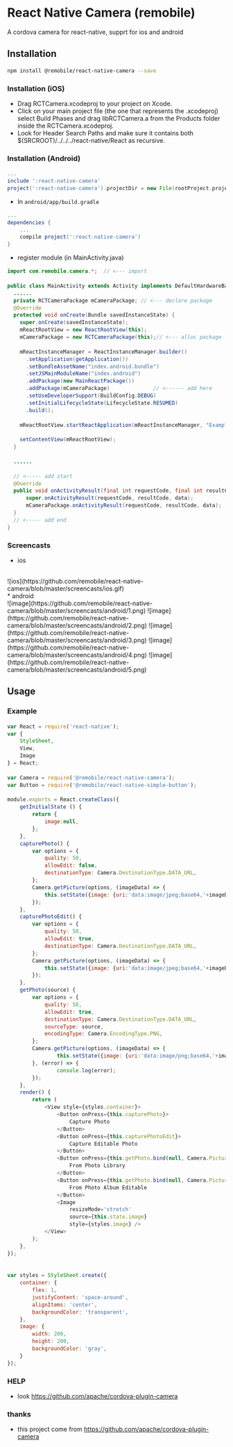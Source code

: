 # React Native Camera (remobile)
A cordova camera for react-native, supprt for ios and android

## Installation
```sh
npm install @remobile/react-native-camera --save
```
### Installation (iOS)
* Drag RCTCamera.xcodeproj to your project on Xcode.
* Click on your main project file (the one that represents the .xcodeproj) select Build Phases and drag libRCTCamera.a from the Products folder inside the RCTCamera.xcodeproj.
* Look for Header Search Paths and make sure it contains both $(SRCROOT)/../../../react-native/React as recursive.

### Installation (Android)
```gradle
...
include ':react-native-camera'
project(':react-native-camera').projectDir = new File(rootProject.projectDir, '../node_modules/@remobile/react-native-camera/android')
```

* In `android/app/build.gradle`

```gradle
...
dependencies {
    ...
    compile project(':react-native-camera')
}
```

* register module (in MainActivity.java)

```java
import com.remobile.camera.*;  // <--- import

public class MainActivity extends Activity implements DefaultHardwareBackBtnHandler {
  ......
  private RCTCameraPackage mCameraPackage; // <--- declare package
  @Override
  protected void onCreate(Bundle savedInstanceState) {
    super.onCreate(savedInstanceState);
    mReactRootView = new ReactRootView(this);
    mCameraPackage = new RCTCameraPackage(this);// <--- alloc package

    mReactInstanceManager = ReactInstanceManager.builder()
      .setApplication(getApplication())
      .setBundleAssetName("index.android.bundle")
      .setJSMainModuleName("index.android")
      .addPackage(new MainReactPackage())
      .addPackage(mCameraPackage)              // <------ add here
      .setUseDeveloperSupport(BuildConfig.DEBUG)
      .setInitialLifecycleState(LifecycleState.RESUMED)
      .build();

    mReactRootView.startReactApplication(mReactInstanceManager, "ExampleRN", null);

    setContentView(mReactRootView);
  }

  ......

  // <----- add start
  @Override
  public void onActivityResult(final int requestCode, final int resultCode, final Intent data) {
      super.onActivityResult(requestCode, resultCode, data);
      mCameraPackage.onActivityResult(requestCode, resultCode, data);
  }
  // <----- add end
}
```

### Screencasts
* ios
<br>
![ios](https://github.com/remobile/react-native-camera/blob/master/screencasts/ios.gif)
<br>
* android
<br>
![image](https://github.com/remobile/react-native-camera/blob/master/screencasts/android/1.png)
![image](https://github.com/remobile/react-native-camera/blob/master/screencasts/android/2.png)
![image](https://github.com/remobile/react-native-camera/blob/master/screencasts/android/3.png)
![image](https://github.com/remobile/react-native-camera/blob/master/screencasts/android/4.png)
![image](https://github.com/remobile/react-native-camera/blob/master/screencasts/android/5.png)

## Usage

### Example
```js
var React = require('react-native');
var {
    StyleSheet,
    View,
    Image
} = React;

var Camera = require('@remobile/react-native-camera');
var Button = require('@remobile/react-native-simple-button');

module.exports = React.createClass({
    getInitialState () {
        return {
            image:null,
        };
    },
    capturePhoto() {
        var options = {
            quality: 50,
            allowEdit: false,
            destinationType: Camera.DestinationType.DATA_URL,
        };
        Camera.getPicture(options, (imageData) => {
            this.setState({image: {uri:'data:image/jpeg;base64,'+imageData}});
        });
    },
    capturePhotoEdit() {
        var options = {
            quality: 50,
            allowEdit: true,
            destinationType: Camera.DestinationType.DATA_URL,
        };
        Camera.getPicture(options, (imageData) => {
            this.setState({image: {uri:'data:image/jpeg;base64,'+imageData}});
        });
    },
    getPhoto(source) {
        var options = {
            quality: 50,
            allowEdit: true,
            destinationType: Camera.DestinationType.DATA_URL,
            sourceType: source,
            encodingType: Camera.EncodingType.PNG,
        };
        Camera.getPicture(options, (imageData) => {
                this.setState({image: {uri:'data:image/png;base64,'+imageData}});
        }, (error) => {
                console.log(error);
        });
    },
    render() {
        return (
            <View style={styles.container}>
                <Button onPress={this.capturePhoto}>
                    Capture Photo
                </Button>
                <Button onPress={this.capturePhotoEdit}>
                    Capture Editable Photo
                </Button>
                <Button onPress={this.getPhoto.bind(null, Camera.PictureSourceType.PHOTOLIBRARY)}>
                    From Photo Library
                </Button>
                <Button onPress={this.getPhoto.bind(null, Camera.PictureSourceType.SAVEDPHOTOALBUM)}>
                    From Photo Album Editable
                </Button>
                <Image
                    resizeMode='stretch'
                    source={this.state.image}
                    style={styles.image} />
            </View>
        );
    },
});


var styles = StyleSheet.create({
    container: {
        flex: 1,
        justifyContent: 'space-around',
        alignItems: 'center',
        backgroundColor: 'transparent',
    },
    image: {
        width: 200,
        height: 200,
        backgroundColor: 'gray',
    }
});
```

### HELP
* look https://github.com/apache/cordova-plugin-camera


### thanks
* this project come from https://github.com/apache/cordova-plugin-camera
